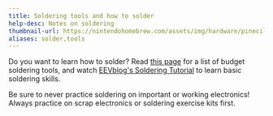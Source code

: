 ```yaml
---
title: Soldering tools and how to solder
help-desc: Notes on soldering
thumbnail-url: https://nintendohomebrew.com/assets/img/hardware/pinecil.png
aliases: solder,tools
---
```


Do you want to learn how to solder? Read [this page](https://hardware.hacks.guide/wiki/Guides/Recommended_Tools
) for a list of budget soldering tools, and watch [EEVblog's Soldering Tutorial](https://www.youtube.com/watch?v=fYz5nIHH0iY) to learn basic soldering skills.

Be sure to never practice soldering on important or working electronics! Always practice on scrap electronics or soldering exercise kits first.
